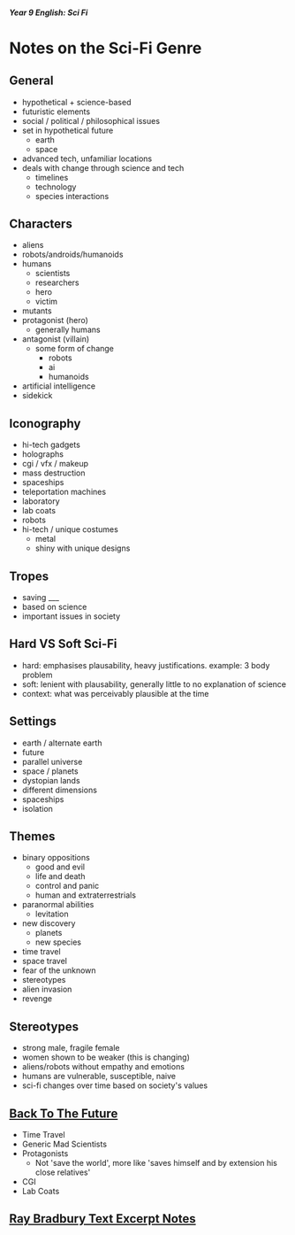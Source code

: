 <head>
  <title>The Sci-Fi Genre</title>
</head>

##### Year 9 English: Sci Fi

# Notes on the Sci-Fi Genre

## General

- hypothetical + science-based
- futuristic elements
- social / political / philosophical issues
- set in hypothetical future
  - earth
  - space
- advanced tech, unfamiliar locations
- deals with change through science and tech
  - timelines
  - technology
  - species interactions

## Characters

- aliens
- robots/androids/humanoids
- humans
  - scientists
  - researchers
  - hero
  - victim
- mutants
- protagonist (hero)
  - generally humans
- antagonist (villain)
  - some form of change
    - robots
    - ai
    - humanoids
- artificial intelligence
- sidekick

## Iconography

- hi-tech gadgets
- holographs
- cgi / vfx / makeup
- mass destruction
- spaceships
- teleportation machines
- laboratory
- lab coats
- robots
- hi-tech / unique costumes
  - metal
  - shiny with unique designs
 
## Tropes

- saving ___
- based on science
- important issues in society

## Hard VS Soft Sci-Fi

- hard: emphasises plausability, heavy justifications. example: 3 body problem
- soft: lenient with plausability, generally little to no explanation of science
- context: what was perceivably plausible at the time

## Settings

- earth / alternate earth
- future
- parallel universe
- space / planets
- dystopian lands
- different dimensions
- spaceships
- isolation

## Themes
- binary oppositions
  - good and evil
  - life and death
  - control and panic
  - human and extraterrestrials
- paranormal abilities
  - levitation
- new discovery
  - planets
  - new species
- time travel
- space travel
- fear of the unknown
- stereotypes
- alien invasion
- revenge

## Stereotypes

- strong male, fragile female
- women shown to be weaker (this is changing)
- aliens/robots without empathy and emotions
- humans are vulnerable, susceptible, naive
- sci-fi changes over time based on society's values

## [Back To The Future](/the-merchant/notes/year9/english/sci-fi/back-to-the-future.html)

- Time Travel
- Generic Mad Scientists
- Protagonists
  - Not 'save the world', more like 'saves himself and by extension his close relatives'
- CGI
- Lab Coats

## [Ray Bradbury Text Excerpt Notes](/the-merchant/notes/year9/english/sci-fi/there-will-be-soft-rains.html)